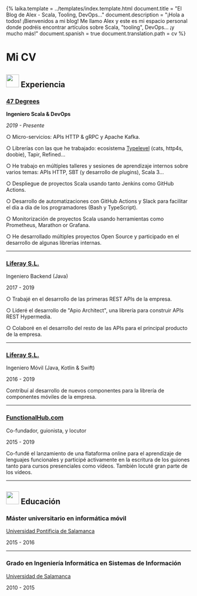 {%
	laika.template = ../templates/index.template.html
	document.title = "El Blog de Alex - Scala, Tooling, DevOps..."
	document.description = "¡Hola a todos! ¡Bienvenidos a mi blog! Me llamo Alex y este es mi espacio personal donde podréis encontrar artículos sobre Scala, "tooling", DevOps... ¡y mucho más!"
	document.spanish = true
	document.translation.path = cv
%}

# Mi CV

## <img width="35" height="35" src="https://github.githubassets.com/images/icons/emoji/computer.png"> Experiencia

### [47 Degrees](https://www.47deg.com)

<i class="fas fa-user-tag"></i> **Ingeniero Scala & DevOps**

<i class="fas fa-calendar-alt"></i> _2019 - Presente_

○ Micro-servicios: APIs HTTP & gRPC y Apache Kafka.

○ Librerías con las que he trabajado: ecosistema [Typelevel](https://typelevel.org) (cats, http4s, doobie), Tapir, Refined...

○ He trabajo en múltiples talleres y sesiones de aprendizaje internos sobre varios temas: APIs HTTP, SBT (y desarrollo de plugins), Scala 3...

○ Despliegue de proyectos Scala usando tanto Jenkins como GitHub Actions.

○ Desarrollo de automatizaciones con GitHub Actions y Slack para facilitar el día a día de los programadores (Bash y TypeScript).

○ Monitorización de proyectos Scala usando herramientas como Prometheus, Marathon or Grafana.

○ He desarrollado múltiples proyectos Open Source y participado en el desarrollo de algunas librerías internas.

---

### [Liferay S.L.](https://www.liferay.com)

<i class="fas fa-user-tag"></i> Ingeniero Backend (Java)

<i class="fas fa-calendar-alt"></i> 2017 - 2019

○ Trabajé en el desarrollo de las primeras REST APIs de la empresa.

○ Lideré el desarrollo de "Apio Architect", una librería para construir APIs REST Hypermedia.

○ Colaboré en el desarrollo del resto de las APIs para el principal producto de la empresa.

---

### [Liferay S.L.](https://www.liferay.com)

<i class="fas fa-user-tag"></i> Ingeniero Móvil (Java, Kotlin & Swift)

<i class="fas fa-calendar-alt"></i> 2016 - 2019

Contribuí al desarrollo de nuevos componentes para la librería de componentes móviles de la empresa.

---

### [FunctionalHub.com](https://www.functionalhub.com)

<i class="fas fa-user-tag"></i> Co-fundador, guionista, y locutor

<i class="fas fa-calendar-alt"></i> 2015 - 2019

Co-fundé el lanzamiento de una flataforma online para el aprendizaje de lenguajes funcionales y participé activamente en la escritura de los guiones tanto para cursos presenciales como vídeos. También locuté gran parte de los vídeos.

---

## <img width="35" height="35" src="https://github.githubassets.com/images/icons/emoji/school.png"> Educación

### Máster universitario en informática móvil

<i class="fas fa-university"></i> [Universidad Pontificia de Salamanca](https://www.upsa.es)

<i class="fas fa-calendar-alt"></i> 2015 - 2016

---

### Grado en Ingeniería Informática en Sistemas de Información

<i class="fas fa-university"></i> [Universidad de Salamanca](https://www.usal.es)

<i class="fas fa-calendar-alt"></i> 2010 - 2015